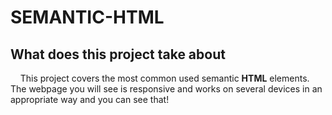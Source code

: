 # SEMANTIC-HTML

 ## What does this project take about

&nbsp;&nbsp;&nbsp;&nbsp;This project covers the most common used semantic **HTML** elements.<br>
The webpage you will see is responsive and works on several devices in an appropriate way and you can see that!
